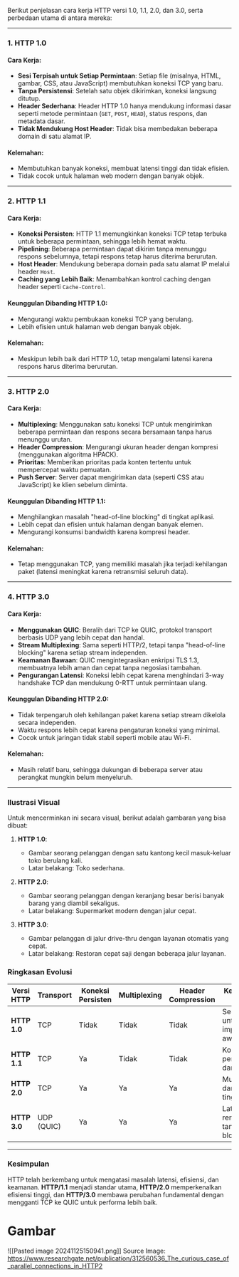 Berikut penjelasan cara kerja HTTP versi 1.0, 1.1, 2.0, dan 3.0, serta perbedaan utama di antara mereka:

---

### **1. HTTP 1.0**

#### **Cara Kerja:**

- **Sesi Terpisah untuk Setiap Permintaan**: Setiap file (misalnya, HTML, gambar, CSS, atau JavaScript) membutuhkan koneksi TCP yang baru.
- **Tanpa Persistensi**: Setelah satu objek dikirimkan, koneksi langsung ditutup.
- **Header Sederhana**: Header HTTP 1.0 hanya mendukung informasi dasar seperti metode permintaan (`GET`, `POST`, `HEAD`), status respons, dan metadata dasar.
- **Tidak Mendukung Host Header**: Tidak bisa membedakan beberapa domain di satu alamat IP.

#### **Kelemahan:**

- Membutuhkan banyak koneksi, membuat latensi tinggi dan tidak efisien.
- Tidak cocok untuk halaman web modern dengan banyak objek.

---

### **2. HTTP 1.1**

#### **Cara Kerja:**

- **Koneksi Persisten**: HTTP 1.1 memungkinkan koneksi TCP tetap terbuka untuk beberapa permintaan, sehingga lebih hemat waktu.
- **Pipelining**: Beberapa permintaan dapat dikirim tanpa menunggu respons sebelumnya, tetapi respons tetap harus diterima berurutan.
- **Host Header**: Mendukung beberapa domain pada satu alamat IP melalui header `Host`.
- **Caching yang Lebih Baik**: Menambahkan kontrol caching dengan header seperti `Cache-Control`.

#### **Keunggulan Dibanding HTTP 1.0:**

- Mengurangi waktu pembukaan koneksi TCP yang berulang.
- Lebih efisien untuk halaman web dengan banyak objek.

#### **Kelemahan:**

- Meskipun lebih baik dari HTTP 1.0, tetap mengalami latensi karena respons harus diterima berurutan.

---

### **3. HTTP 2.0**

#### **Cara Kerja:**

- **Multiplexing**: Menggunakan satu koneksi TCP untuk mengirimkan beberapa permintaan dan respons secara bersamaan tanpa harus menunggu urutan.
- **Header Compression**: Mengurangi ukuran header dengan kompresi (menggunakan algoritma HPACK).
- **Prioritas**: Memberikan prioritas pada konten tertentu untuk mempercepat waktu pemuatan.
- **Push Server**: Server dapat mengirimkan data (seperti CSS atau JavaScript) ke klien sebelum diminta.

#### **Keunggulan Dibanding HTTP 1.1:**

- Menghilangkan masalah "head-of-line blocking" di tingkat aplikasi.
- Lebih cepat dan efisien untuk halaman dengan banyak elemen.
- Mengurangi konsumsi bandwidth karena kompresi header.

#### **Kelemahan:**

- Tetap menggunakan TCP, yang memiliki masalah jika terjadi kehilangan paket (latensi meningkat karena retransmisi seluruh data).

---

### **4. HTTP 3.0**

#### **Cara Kerja:**

- **Menggunakan QUIC**: Beralih dari TCP ke QUIC, protokol transport berbasis UDP yang lebih cepat dan handal.
- **Stream Multiplexing**: Sama seperti HTTP/2, tetapi tanpa "head-of-line blocking" karena setiap stream independen.
- **Keamanan Bawaan**: QUIC mengintegrasikan enkripsi TLS 1.3, membuatnya lebih aman dan cepat tanpa negosiasi tambahan.
- **Pengurangan Latensi**: Koneksi lebih cepat karena menghindari 3-way handshake TCP dan mendukung 0-RTT untuk permintaan ulang.

#### **Keunggulan Dibanding HTTP 2.0:**

- Tidak terpengaruh oleh kehilangan paket karena setiap stream dikelola secara independen.
- Waktu respons lebih cepat karena pengaturan koneksi yang minimal.
- Cocok untuk jaringan tidak stabil seperti mobile atau Wi-Fi.

#### **Kelemahan:**

- Masih relatif baru, sehingga dukungan di beberapa server atau perangkat mungkin belum menyeluruh.

---
### Ilustrasi Visual

Untuk mencerminkan ini secara visual, berikut adalah gambaran yang bisa dibuat:

1. **HTTP 1.0**:
    
    - Gambar seorang pelanggan dengan satu kantong kecil masuk-keluar toko berulang kali.
    - Latar belakang: Toko sederhana.
2. **HTTP 2.0**:
    
    - Gambar seorang pelanggan dengan keranjang besar berisi banyak barang yang diambil sekaligus.
    - Latar belakang: Supermarket modern dengan jalur cepat.
3. **HTTP 3.0**:
    
    - Gambar pelanggan di jalur drive-thru dengan layanan otomatis yang cepat.
    - Latar belakang: Restoran cepat saji dengan beberapa jalur layanan.
### **Ringkasan Evolusi**

|Versi HTTP|Transport|Koneksi Persisten|Multiplexing|Header Compression|Keunggulan Utama|
|---|---|---|---|---|---|
|**HTTP 1.0**|TCP|Tidak|Tidak|Tidak|Sederhana untuk implementasi awal|
|**HTTP 1.1**|TCP|Ya|Tidak|Tidak|Koneksi persisten dan caching|
|**HTTP 2.0**|TCP|Ya|Ya|Ya|Multiplexing dan efisiensi tinggi|
|**HTTP 3.0**|UDP (QUIC)|Ya|Ya|Ya|Latensi rendah dan tanpa blocking|

---

### **Kesimpulan**

HTTP telah berkembang untuk mengatasi masalah latensi, efisiensi, dan keamanan. **HTTP/1.1** menjadi standar utama, **HTTP/2.0** memperkenalkan efisiensi tinggi, dan **HTTP/3.0** membawa perubahan fundamental dengan mengganti TCP ke QUIC untuk performa lebih baik.

# Gambar
![[Pasted image 20241125150941.png]]
Source Image: https://www.researchgate.net/publication/312560536_The_curious_case_of_parallel_connections_in_HTTP2